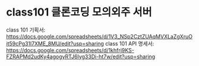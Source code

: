 # class101 클론코딩 모의외주 서버

class 101 기획서: 
https://docs.google.com/spreadsheets/d/1V3_NSp2CztZUAqMVXLaZgXruOit59cPg31l7XME_8MU/edit?usp=sharing
class 101 API 명세서:
https://docs.google.com/spreadsheets/d/1khfrj9KS-FZRAPMd2udKy4agogyRTJ6Iyg33Di-ht7w/edit?usp=sharing
